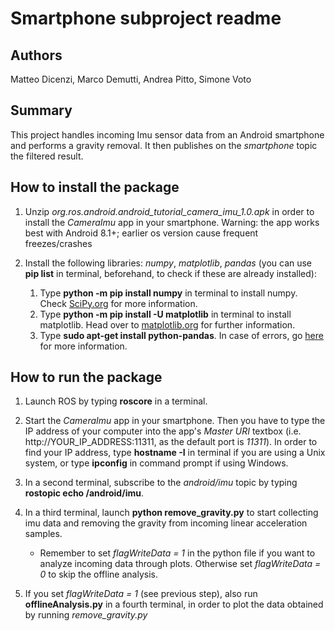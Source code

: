# Smartphone subproject readme

## Authors

Matteo Dicenzi, Marco Demutti, Andrea Pitto, Simone Voto

## Summary

This project handles incoming Imu sensor data from an Android smartphone and performs a gravity removal. It then publishes on the *smartphone* topic the filtered result.

## How to install the package

1. Unzip *org.ros.android.android_tutorial_camera_imu_1.0.apk* in order to install the *CameraImu* app in your smartphone. Warning: the app works best with Android 8.1+; earlier os version cause frequent freezes/crashes

2. Install the following libraries: *numpy*, *matplotlib*, *pandas* (you can use **pip list** in terminal, beforehand, to check if these are already installed):

   1. Type **python -m pip install numpy** in terminal to install numpy. Check [SciPy.org](https://scipy.org/install.html) for more information.
   2. Type **python -m pip install -U matplotlib** in terminal to install matplotlib. Head over to [matplotlib.org](https://matplotlib.org/3.3.0/users/installing.html) for further information.
   3. Type **sudo apt-get install python-pandas**. In case of errors, go [here](https://pandas.pydata.org/pandas-docs/version/0.13.1/install.html) for more information.


## How to run the package
1. Launch ROS by typing **roscore** in a terminal.

2. Start the *CameraImu* app in your smartphone. Then you have to type the IP address of your computer into the app's *Master URI* textbox (i.e. http://YOUR_IP_ADDRESS:11311, as the default port is *11311*). In order to find your IP address, type **hostname -I** in terminal if you are using a Unix system, or type **ipconfig** in command prompt if using Windows.

3. In a second terminal, subscribe to the *android/imu* topic by typing **rostopic echo /android/imu**.

4. In a third terminal, launch **python remove_gravity.py** to start collecting imu data and removing the gravity from incoming linear acceleration samples.
   - Remember to set *flagWriteData = 1* in the python file if you want to analyze incoming data through plots. Otherwise set *flagWriteData = 0* to skip the offline analysis.

5. If you set *flagWriteData = 1* (see previous step), also run **offlineAnalysis.py** in a fourth terminal, in order to plot the data obtained by running *remove_gravity.py*
